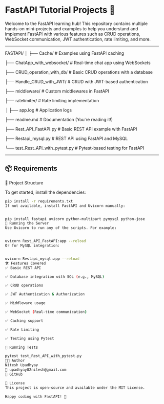 # FastAPI Tutorial Projects 🚀

Welcome to the FastAPI learning hub! This repository contains multiple hands-on mini-projects and examples to help you understand and implement FastAPI with various features such as CRUD operations, WebSocket communication, JWT authentication, rate limiting, and more.

---
FASTAPI/
│
├── Cache/                     # Examples using FastAPI caching


├── ChatApp_with_websocket/   # Real-time chat app using WebSockets


├── CRUD_operation_with_db/   # Basic CRUD operations with a database


├── Handle_CRUD_with_JWT/     # CRUD with JWT-based authentication


├── middleware/               # Custom middlewares in FastAPI


├── ratelimiter/              # Rate limiting implementation


│
├── app.log                   # Application logs


├── readme.md                 # Documentation (You're reading it!)


├── Rest_API_FastAPI.py       # Basic REST API example with FastAPI


├── Restapi_mysql.py          # REST API using FastAPI and MySQL


└── test_Rest_API_with_pytest.py  # Pytest-based testing for FastAPI

---

## 📦 Requirements
 🧠 Project Structure



To get started, install the dependencies:

```bash
pip install -r requirements.txt
If not available, install FastAPI and Uvicorn manually:


pip install fastapi uvicorn python-multipart pymysql python-jose
🚀 Running the Server
Use Uvicorn to run any of the scripts. For example:


uvicorn Rest_API_FastAPI:app --reload
Or for MySQL integration:


uvicorn Restapi_mysql:app --reload
🛠️ Features Covered
✅ Basic REST API

✅ Database integration with SQL (e.g., MySQL)

✅ CRUD operations

✅ JWT Authentication & Authorization

✅ Middleware usage

✅ WebSocket (Real-time communication)

✅ Caching support

✅ Rate Limiting

✅ Testing using Pytest

🧪 Running Tests

pytest test_Rest_API_with_pytest.py
🧑‍💻 Author
Nitesh Upadhyay
📧 upadhyay02nitesh@gmail.com
🔗 GitHub

📜 License
This project is open-source and available under the MIT License.

Happy coding with FastAPI! 🎉
